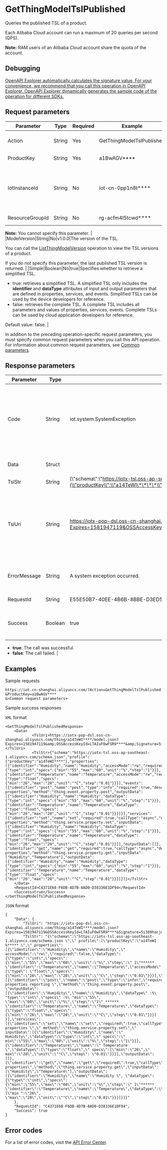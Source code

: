 # GetThingModelTslPublished

Queries the published TSL of a product.

Each Alibaba Cloud account can run a maximum of 20 queries per second \(QPS\).

**Note:** RAM users of an Alibaba Cloud account share the quota of the account.

## Debugging

[OpenAPI Explorer automatically calculates the signature value. For your convenience, we recommend that you call this operation in OpenAPI Explorer. OpenAPI Explorer dynamically generates the sample code of the operation for different SDKs.](https://api.aliyun.com/#product=Iot&api=GetThingModelTslPublished&type=RPC&version=2018-01-20)

## Request parameters

|Parameter|Type|Required|Example|Description|
|---------|----|--------|-------|-----------|
|Action|String|Yes|GetThingModelTslPublished|The operation that you want to perform. Set the value to GetThingModelTslPublished. |
|ProductKey|String|Yes|a1BwAGV\*\*\*\*|The ProductKey of the product. |
|IotInstanceId|String|No|iot-cn-0pp1n8t\*\*\*\*|The ID of the instance. The ID of the instance. This parameter is not required for public instances. However, the parameter is required for the instances that you have purchased. |
|ResourceGroupId|String|No|rg-acfm4l5tcwd\*\*\*\*|The ID of the resource group.

**Note:** You cannot specify this parameter. |
|ModelVersion|String|No|v1.0.0|The version of the TSL.

You can call the [ListThingModelVersion](~~150318~~) operation to view the TSL versions of a product.

If you do not specify this parameter, the last published TSL version is returned. |
|Simple|Boolean|No|true|Specifies whether to retrieve a simplified TSL.

-   true: retrieves a simplified TSL. A simplified TSL only includes the **identifier** and **dataType** attributes of input and output parameters that are defined in properties, services, and events. Simplified TSLs can be used by the device developers for reference.
-   false: retrieves the complete TSL. A complete TSL includes all parameters and values of properties, services, events. Complete TSLs can be used by cloud application developers for reference.

Default value: false. |

In addition to the preceding operation-specific request parameters, you must specify common request parameters when you call this API operation. For information about common request parameters, see [Common parameters](~~30561~~).

## Response parameters

|Parameter|Type|Example|Description|
|---------|----|-------|-----------|
|Code|String|iot.system.SystemException|The error code returned if the call fails. For more information about error codes, see [Error codes](~~87387~~). |
|Data|Struct| |The returned data. |
|TslStr|String|\{\\"schema\\":\\"https://iotx-tsl.oss-ap-southeast-1.aliyuncs.com/schema.json\\",\\"profile\\":\{\\"productKey\\":\\"a14TeWI\*\*\*\*\\"\},\\"properties\\":\[\{\\"identifier\\":\\"Humidity\\"\}\]\}|The string of the TSL. |
|TslUri|String|https://iotx-pop-dsl.oss-cn-shanghai.aliyuncs.com/thing/a14TeWI\*\*\*\*/model.json?Expires=1581947119&OSSAccessKeyId=LTAIuFOwFSR9\*\*\*\*&Signature=5i389hacjdj3t%2FnrHmQpEUfnxw\*\*\*\*|The URI that is used to store the TSL data in Object Storage Service \(OSS\). The URI is valid for 60 minutes. |
|ErrorMessage|String|A system exception occurred.|The error message returned if the call fails. |
|RequestId|String|E55E50B7-40EE-4B6B-8BBE-D3ED55CCF565|The ID of the request. |
|Success|Boolean|true|Indicates whether the request was successful.

-   **true**: The call was successful.
-   **false**: The call failed. |

## Examples

Sample requests

```
https://iot.cn-shanghai.aliyuncs.com/?Action=GetThingModelTslPublished
&ProductKey=a1BwAGV****
&<Common request parameters>
```

Sample success responses

`XML` format

```
<GetThingModelTslPublishedResponse>
    <Data>
            <TslUri>https://iotx-pop-dsl.oss-cn-shanghai.aliyuncs.com/thing/a14TeWI****/model.json?Expires=1581947119&amp;OSSAccessKeyId=LTAIuFOwFSR9****&amp;Signature=5i389hacjdj3t%2FnrHmQpEUfnx****</TslUri>
            <TslStr>{"schema":"https://iotx-tsl.oss-ap-southeast-1.aliyuncs.com/schema.json","profile":{"productKey":"a14TeWI****"},"properties":[{"identifier":"Humidity","name":"Humidity","accessMode":"rw","required":false,"dataType":{"type":"int","specs":{"min":"55","max":"60","unit":"%","step":"1"}}},{"identifier":"Temperature","name":"Temperature","accessMode":"rw","required":false,"dataType":{"type":"float","specs":{"min":"26","max":"28","unit":"°C","step":"0.01"}}}],"events":[{"identifier":"post","name":"post","type":"info","required":true,"desc":"Submit properties","method":"thing.event.property.post","outputData":[{"identifier":"Humidity","name":"Humidity","dataType":{"type":"int","specs":{"min":"55","max":"60","unit":"%","step":"1"}}},{"identifier":"Temperature","name":"Temperature","dataType":{"type":"float","specs":{"min":"26","max":"28","unit":"°C","step":"0.01"}}}]}],"services":[{"identifier":"set","name":"set","required":true,"callType":"async","desc":"Set properties","method":"thing.service.property.set","inputData":[{"identifier":"Humidity","name":"Humidity","dataType":{"type":"int","specs":{"min":"55","max":"60","unit":"%","step":"1"}}},{"identifier":"Temperature","name":"Temperature","dataType":{"type":"float","specs":{"min":"26","max":"28","unit":"°C","step":"0.01"}}}],"outputData":[]},{"identifier":"get","name":"get","required":true,"callType":"async","desc":"Obtain properties","method":"thing.service.property.get","inputData":["Humidity","Temperature"],"outputData":[{"identifier":"Humidity","name":"Humidity","dataType":{"type":"int","specs":{"min":"55","max":"60","unit":"%","step":"1"}}},{"identifier":"Temperature","name":"Temperature","dataType":{"type":"float","specs":{"min":"26","max":"28","unit":"°C","step":"0.01"}}}]}]}</TslStr>
    </Data>
    <RequestId>C4371E68-F6DB-4D7B-8AD0-D38336E1DF94</RequestId>
    <Success>true</Success>
</GetThingModelTslPublishedResponse>
```

`JSON` format

```
{
    "Data": {
        "TslUri": "https://iotx-pop-dsl.oss-cn-shanghai.aliyuncs.com/thing/a14TeWI****/model.json?Expires=1581947119&OSSAccessKeyId=LTAIuFOwFSR9****&Signature=5i389hacjdj3t%2FnrHmQpEUfnx****",
        "TslStr": "{\"schema\":\"https://iotx-tsl.oss-ap-southeast-1.aliyuncs.com/schema.json \",\" profile\":[\"productKey\":\"a14TeWI %***** \",\" properties\":[{\"identifier\":\"Humidity\",\"name\":\"Humidity\",\" accessMode\":\"rw\",\"required\":false,\"dataType\":{\"type\":\"int\",\"specs\":{\"min\":\"55\",\"max\":\"60\",\"unit\":\"%\",\"step\":\" 1\"****** \"identifier\":\"Temperature\",\"name\":\"Temperature\",\"accessMode\":\"rw\",\"required\":false,\"dataType\":[\"type\": \"float\",\"specs\":{\"min\":\"26\",\"max\":\"28\",\"unit\":\"°C\",\"step\":\"0.01\"}}}],\"events\": [{\"identifier\":\"post\",\"name\":\"post\",\"type\":\"info\",\"required\":true,\"desc\":\"Submit properties reporting \",\"method\":\"thing.event.property.post\", \"outputData\":[{\"identifier\":\"Humidity\",\"name\":\"Humidity\",\"dataType\" :%\ "type\":\"int\",\"specs\" :%\ "min":\"55\", \"max\":\"60\",\"unit\":\"%\",\"step\":\"1\" ****** \"identifier\":\"Temperature\",\"name\":\"Temperature\",\"dataType\": {\"type\":\"float\",\"specs\":{\"min\":\"26\",\"max\":\"28\",\"unit\":\"°C\",\"step\":\"0.01\"}}}] }],\"services\":[{\"identifier\":\"set\",\"name\":\"set\",\"required\":true,\"callType\":\"async\",\"desc\":\"Set properties \",\" method\":\"thing.service.property.set\",\" inputData\":[{\"identifier\":\"Humidity\",\"name\":\" Humidity\",\"dataType\":\"type\":\"int\",\" specs\":\" min\":\"55\",\"max\":\"60\",\"unit\":\"%\",\"step\":\"1\"}}},{\"identifier\":\"Temperature\",\"name\":\" Temperature \",\"dataType\":[\"type\":\"float\",\" specs\":[\"min\":\"26\",\" max\":\"28\",\"unit\":\"°C\",\"step\": \"0.01\"}}}],\"outputData\":[]},{\"identifier\":\"get\",\"name\":\"get\",\"required\":true,\"callType\":\"async\",\"desc\":\"Obtain properties\",\"method\":\"thing.service.property.get\",\"inputData\":[\"Humidity\",\"Temperature\"],\"outputData\":[{\"identifier\":\"Humidity\",\"name\":\"Humidity \", \"dataType\":{\"type\":\"int\",\"specs\":{\"min\":\"55\",\"max\":\"60\",\"unit\":\"%\",\"step\":\" 1\"****** \"identifier\":\"Temperature\",\"name\":\"Temperature\",\"dataType\":\\"type\":\"float\",\"specs\":[\"min ":\"26\", \"max\":\"28\",\"unit\":\"°C\",\"step\":\"0.01\"}}}]}]}"
    },
    "RequestId": "C4371E68-F6DB-4D7B-8AD0-D38336E1DF94",
    "Success": true
}
```

## Error codes

For a list of error codes, visit the [API Error Center](https://error-center.alibabacloud.com/status/product/Iot).

